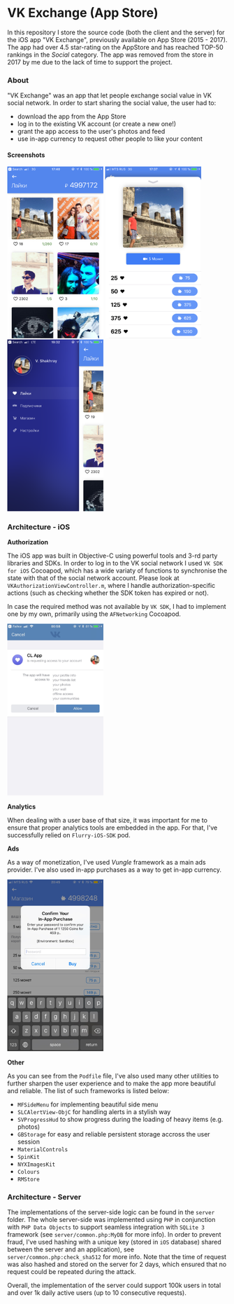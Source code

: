 # VK Exchange (App Store)

In this repository I store the source code (both the client and the server) for the iOS app "VK Exchange", previously available on App Store (2015 - 2017). The app had over 4.5 star-rating on the AppStore and has reached TOP-50 rankings in the *Social* category. The app was removed from the store in 2017 by me due to the lack of time to support the project.

### About
"VK Exchange" was an app that let people exchange social value in VK social network. In order to start sharing the social value, the user had to:
* download the app from the App Store
* log in to the existing VK account (or create a new one!)
* grant the app access to the user's photos and feed
* use in-app currency to request other people to like your content

#### Screenshots

<img src="/static/1.PNG" width="220"/> <img src="/static/2.PNG" width="220"/> <img src="/static/3.PNG" width="220"/>

### Architecture - iOS

**Authorization**

The iOS app was built in Objective-C using powerful tools and 3-rd party libraries and SDKs. In order to log in to the VK social network I used `VK SDK for iOS` Cocoapod, which has a wide variaty of functions to synchronise the state with that of the social network account. Please look at `VKAuthorizationViewController.m`, where I handle authorization-specific actions (such as checking whether the SDK token has expired or not).

In case the required method was not available by `VK SDK`, I had to implement one by my own, primarily using the `AFNetworking` Cocoapod.

<img src="/static/login.jpeg" width="220"/>

**Analytics**

When dealing with a user base of that size, it was important for me to ensure that proper analytics tools are embedded in the app. For that, I've successfully relied on `Flurry-iOS-SDK` pod.

**Ads**

As a way of monetization, I've used *Vungle* framework as a main ads provider. I've also used in-app purchases as a way to get in-app currency.

<img src="/static/inapp.jpeg" width="220"/>

**Other**

As you can see from the `Podfile` file, I've also used many other utilities to further sharpen the user experience and to make the app more beautiful and reliable. The list of such frameworks is listed below:

* `MFSideMenu` for implementing beautiful side menu
* `SLCAlertView-ObjC` for handling alerts in a stylish way
* `SVProgressHud` to show progress during the loading of heavy items (e.g. photos)
* `GBStorage` for easy and reliable persistent storage accross the user session
* `MaterialControls`
* `SpinKit`
* `NYXImagesKit`
* `Colours`
* `RMStore`

### Architecture - Server

The implementations of the server-side logic can be found in the `server` folder. The whole server-side was implemented using `PHP` in conjunction with `PHP Data Objects` to support seamless integration with `SQLite 3` framework (see `server/common.php:MyDB` for more info). In order to prevent fraud, I've used hashing with a unique key (stored in `iOS` database) shared between the server and an application), see `server/common.php:check_sha512` for more info. Note that the time of request was also hashed and stored on the server for 2 days, which ensured that no request could be repeated during the attack.

Overall, the implementation of the server could support 100k users in total and over 1k daily active users (up to 10 consecutive requests).



